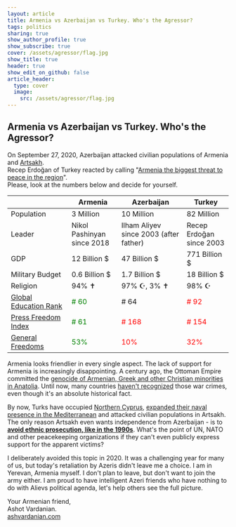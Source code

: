 ```yaml
---
layout: article
title: Armenia vs Azerbaijan vs Turkey. Who's the Agressor?
tags: politics
sharing: true
show_author_profile: true
show_subscribe: true
cover: /assets/agressor/flag.jpg
show_title: true
header: true
show_edit_on_github: false
article_header:
  type: cover
  image:
    src: /assets/agressor/flag.jpg
---
```


## Armenia vs Azerbaijan vs Turkey. Who's the Agressor?

On September 27, 2020, Azerbaijan attacked civilian populations of Armenia and [Artsakh](https://en.wikipedia.org/wiki/Republic_of_Artsakh).<br/>
Recep Erdoğan of Turkey reacted by calling "[Armenia the biggest threat to peace in the region](https://www.aa.com.tr/en/turkey/erdogan-says-armenia-biggest-threat-to-regional-peace/1987364)".<br/>
Please, look at the numbers below and decide for yourself.

|                                                                        | Armenia                               | Azerbaijan                                 | Turkey                               |
| :--------------------------------------------------------------------- | ------------------------------------- | ------------------------------------------ | ------------------------------------ |
| Population                                                             | 3 Million                             | 10 Million                                 | 82 Million                           |
| Leader                                                                 | Nikol Pashinyan<br/>since 2018        | Ilham Aliyev<br/>since 2003 (after father) | Recep Erdoğan<br/>since 2003         |
| GDP                                                                    | 12 Billion $                          | 47 Billion $                               | 771 Billion $                        |
| Military Budget                                                        | 0.6 Billion $                         | 1.7 Billion $                              | 18 Billion $                         |
| Religion                                                               | 94% ✝️                                 | 97% ☪️, 3% ✝️                                | 98% ☪️                                |
| [Global Education Rank](https://en.wikipedia.org/wiki/Education_Index) | <span style="color:green"># 60</span> | # 64                                       | <span style="color:red"># 92</span>  |
| [Press Freedom Index](https://rsf.org/en/ranking)                      | <span style="color:green"># 61</span> | <span style="color:red"># 168</span>       | <span style="color:red"># 154</span> |
| [General Freedoms](https://en.wikipedia.org/wiki/Freedom_in_the_World) | <span style="color:green">53%</span>  | <span style="color:red">10%</span>         | <span style="color:red">32%</span>   |

Armenia looks friendlier in every single aspect. The lack of support for Armenia is increasingly disappointing. A century ago, the Ottoman Empire committed the [genocide of Armenian, Greek and other Christian minorities in Anatolia](https://en.wikipedia.org/wiki/Armenian_Genocide). Until now, many countries [haven't recognized](https://en.wikipedia.org/wiki/Armenian_Genocide_recognition) those war crimes, even though it's an absolute historical fact.

By now, Turks have occupied [Northern Cyprus](https://en.wikipedia.org/wiki/Northern_Cyprus), [expanded their naval presence in the Mediterranean](https://www.dw.com/en/turkey-threatens-greece-over-disputed-mediterranean-territorial-claims/a-54828554) and attacked civilian populations in Artsakh. The only reason Artsakh even wants independence from Azerbaijan - is to **[avoid ethnic prosecution, like in the 1990s](https://en.wikipedia.org/wiki/Baku_pogrom)**. What's the point of UN, NATO and other peacekeeping organizations if they can't even publicly express support for the apparent victims?

I deliberately avoided this topic in 2020. It was a challenging year for many of us, but today's retaliation by Azeris didn't leave me a choice. I am in Yerevan, Armenia myself. I don't plan to leave, but don't want to join the army either. I am proud to have intelligent Azeri friends who have nothing to do with Alievs political agenda, let's help others see the full picture.

Your Armenian friend,<br/>
Ashot Vardanian.<br/>
[ashvardanian.com](https://ashvardanian.com)